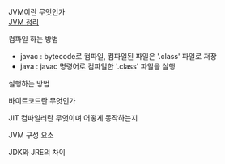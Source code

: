 JVM이란 무엇인가   
[JVM 정리](/Users/jiwojung/goinfre/java/Java/JVM.md)   

컴파일 하는 방법   
- javac : bytecode로 컴파일, 컴파일된 파일은 '.class' 파일로 저장   
- java : javac 명령어로 컴파일한 '.class' 파일을 실행   

실행하는 방법   

바이트코드란 무엇인가   

JIT 컴파일러란 무엇이며 어떻게 동작하는지   

JVM 구성 요소   

JDK와 JRE의 차이   
